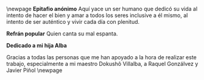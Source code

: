\newpage
**Epitafio anónimo**
Aquí yace un ser humano que dedicó su vida al
intento de hacer el bien y amar a todos los seres
inclusive a él mismo, al intento de ser auténtico
y vivir cada día con plenitud.

**Refrán popular**
Quien canta su mal espanta.

**Dedicado a mi hija Alba**

Gracias a todas las personas que me han apoyado a la hora de realizar este
trabajo, especialmente a mi maestro Dokushô Villalba,
a Raquel Gonzálvez y Javier Piñol
\newpage